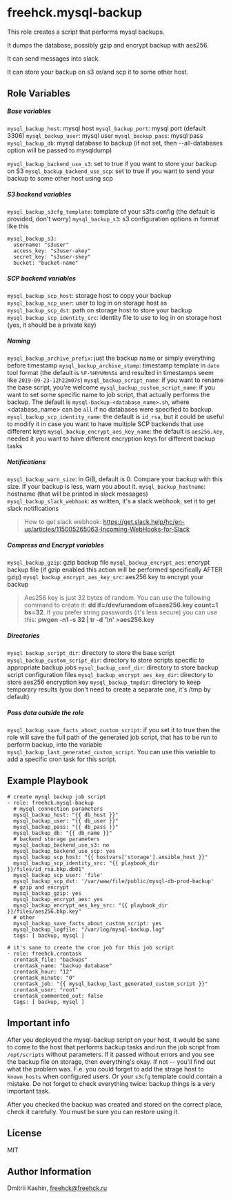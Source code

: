 freehck.mysql-backup
=========

This role creates a script that performs mysql backups.

It dumps the database, possibly gzip and encrypt backup with aes256.

It can send messages into slack.

It can store your backup on s3 or/and scp it to some other host.

Role Variables
--------------
##### Base variables
`mysql_backup_host`: mysql host
`mysql_backup_port`: mysql port (default 3306)
`mysql_backup_user`: mysql user
`mysql_backup_pass`: mysql pass
`mysql_backup_db`:   mysql database to backup (if not set, then --all-databases option will be passed to mysqldump)

`mysql_backup_backend_use_s3`: set to true if you want to store your backup on S3
`mysql_backup_backend_use_scp`: set to true if you want to send your backup to some other host using scp

##### S3 backend variables

`mysql_backup_s3cfg_template`: template of your s3fs config (the default is provided, don't worry)
`mysql_backup_s3`: s3 configuration options in format like this

    mysql_backup_s3:
      username: "s3user"
      access_key: "s3user-akey"
      secret_key: "s3user-skey"
      bucket: "bucket-name"

##### SCP backend variables

`mysql_backup_scp_host`: storage host to copy your backup
`mysql_backup_scp_user`: user to log in on storage host as
`mysql_backup_scp_dst`: path on storage host to store your backup
`mysql_backup_scp_identity_src`: identity file to use to log in on storage host (yes, it should be a private key)

##### Naming
`mysql_backup_archive_prefix`: just the backup name or simply everything before timestamp
`mysql_backup_archive_stamp`: timestamp template in `date` tool format (the default is `%F-%Hh%Mm%Ss` and resulted in timestamps seem like `2019-09-23-12h22m07s`)
`mysql_backup_script_name`: if you want to rename the base script, you're welcome
`mysql_backup_custom_script_name`: if you want to set some specific name to job script, that actually performs the backup. The default is `mysql-backup-<database_name>.sh`, where <database_name> can be `all` if no databases were specified to backup.
`mysql_backup_scp_identity_name`: the default is `id_rsa`, but it could be useful to modify it in case you want to have multiple SCP backends that use different keys
`mysql_backup_encrypt_aes_key_name`: the default is `aes256.key`, needed it you want to have different encryption keys for different backup tasks

##### Notifications
`mysql_backup_warn_size`: in GiB, default is 0. Compare your backup with this size. If your backup is less, warn you about it.
`mysql_backup_hostname`: hostname (that will be printed in slack messages)
`mysql_backup_slack_webhook`: as written, it's a slack webhook; set it to get slack notifications
> How to get slack webhook: https://get.slack.help/hc/en-us/articles/115005265063-Incoming-WebHooks-for-Slack


##### Compress and Encrypt variables
`mysql_backup_gzip`: gzip backup file
`mysql_backup_encrypt_aes`: encrypt backup file (if gzip enabled this action will be performed specifically AFTER gzip)
`mysql_backup_encrypt_aes_key_src`: aes256 key to encrypt your backup

> Aes256 key is just 32 bytes of random.
> You can use the following command to create it: **dd if=/dev/urandom of=aes256.key count=1 bs=32**.
> If you prefer string passwords (it's less secure) you can use this: **pwgen -n1 -s 32 | tr -d '\n' >aes256.key**

##### Directories
`mysql_backup_script_dir`: directory to store the base script
`mysql_backup_custom_script_dir`: directory to store scripts specific to appropriate backup jobs
`mysql_backup_conf_dir`: directory to store backup script configuration files
`mysql_backup_encrypt_aes_key_dir`: directory to store aes256 encryption key
`mysql_backup_tmpdir`: directory to keep temporary results (you don't need to create a separate one, it's /tmp by default)

##### Pass data outside the role
`mysql_backup_save_facts_about_custom_script`: if you set it to true then the role will save the full path of the generated job script, that has to be run to perform backup, into the variable `mysql_backup_last_generated_custom_script`. You can use this variable to add a specific cron task for this script.

Example Playbook
----------------

    # create mysql backup job script
    - role: freehck.mysql-backup
      # mysql connection parameters
      mysql_backup_host: "{{ db_host }}"
      mysql_backup_user: "{{ db_user }}"
      mysql_backup_pass: "{{ db_pass }}"
      mysql_backup_db: "{{ db_name }}"
      # backend storage parameters
      mysql_backup_backend_use_s3: no
      mysql_backup_backend_use_scp: yes
      mysql_backup_scp_host: "{{ hostvars['storage'].ansible_host }}"
      mysql_backup_scp_identity_src: "{{ playbook_dir }}/files/id_rsa.bkp.db01"
      mysql_backup_scp_user: 'file'
      mysql_backup_scp_dst: '/var/www/file/public/mysql-db-prod-backup'
      # gzip and encrypt
      mysql_backup_gzip: yes
      mysql_backup_encrypt_aes: yes
      mysql_backup_encrypt_aes_key_src: "{{ playbook_dir }}/files/aes256.bkp.key"
      # other
      mysql_backup_save_facts_about_custom_script: yes
      mysql_backup_logfile: "/var/log/mysql-backup.log"
      tags: [ backup, mysql ]

	# it's sane to create the cron job for this job script
    - role: freehck.crontask
      crontask_file: "backups"
      crontask_name: "backup database"
      crontask_hour: "12"
      crontask_minute: "0"
      crontask_job: "{{ mysql_backup_last_generated_custom_script }}"
      crontask_user: "root"
      crontask_commented_out: false
      tags: [ backup, mysql ]

Important info
-------

After you deployed the mysql-backup script on your host, it would be sane to come to the host that performs backup tasks and run the job script from `/opt/scripts` without parameters. If it passed without errors and you see the backup file on storage, then everything's okay. If not -- you'll find out what the problem was. F.e. you could forget to add the strage host to `known_hosts` when configured users. Or your `s3cfg` template could contain a mistake. Do not forget to check everything twice: backup things is a very important task.

After you checked the backup was created and stored on the correct place, check it carefully. You must be sure you can restore using it.

License
-------
MIT

Author Information
------------------
Dmitrii Kashin, <freehck@freehck.ru>
